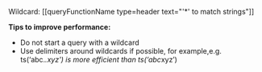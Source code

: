 Wildcard: [[queryFunctionName type=header text="'*' to match strings"]]

**Tips to improve performance:**
- Do not start a query with a wildcard
- Use delimiters around wildcards if possible, for example,e.g. ts(‘abc.*.xyz') is more efficient than ts(‘abc*xyz’)